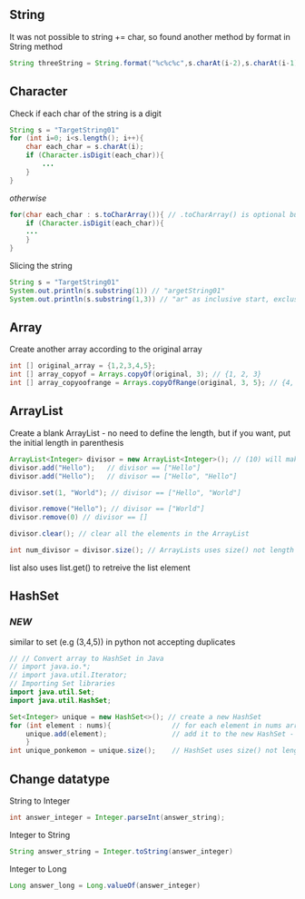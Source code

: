 ## String

It was not possible to string += char, so found another method by format in String method
```java
String threeString = String.format("%c%c%c",s.charAt(i-2),s.charAt(i-1),s.charAt(i)); // create string adding chars
```

## Character

Check if each char of the string is a digit
```java
String s = "TargetString01"
for (int i=0; i<s.length(); i++){
    char each_char = s.charAt(i);
    if (Character.isDigit(each_char)){
        ...
    }
}
```
*otherwise*
```java
for(char each_char : s.toCharArray()){ // .toCharArray() is optional but error might occur without
    if (Character.isDigit(each_char)){
    ...
    }
}
```

Slicing the string
```java
String s = "TargetString01"
System.out.println(s.substring(1)) // "argetString01"
System.out.println(s.substring(1,3)) // "ar" as inclusive start, exclusive end
```

## Array

Create another array according to the original array
```java
int [] original_array = {1,2,3,4,5};
int [] array_copyof = Arrays.copyOf(original, 3); // {1, 2, 3}
int [] array_copyoofrange = Arrays.copyOfRange(original, 3, 5}; // {4, 5} as again, inclusive start, exclusive end
```

## ArrayList

Create a blank ArrayList - no need to define the length, but if you want, put the initial length in parenthesis
```java
ArrayList<Integer> divisor = new ArrayList<Integer>(); // (10) will make 10 length arrayList
divisor.add("Hello");   // divisor == ["Hello"]
divisor.add("Hello");   // divisor == ["Hello", "Hello"]

divisor.set(1, "World"); // divisor == ["Hello", "World"]

divisor.remove("Hello"); // divisor == ["World"]
divisor.remove(0) // divisor == []

divisor.clear(); // clear all the elements in the ArrayList

int num_divisor = divisor.size(); // ArrayLists uses size() not length
```
list also uses list.get() to retreive the list element 

## HashSet 
### *NEW*

similar to set (e.g (3,4,5)) in python not accepting duplicates
```java
// // Convert array to HashSet in Java
// import java.io.*;
// import java.util.Iterator;
// Importing Set libraries
import java.util.Set;
import java.util.HashSet;

Set<Integer> unique = new HashSet<>(); // create a new HashSet
for (int element : nums){               // for each element in nums array
    unique.add(element);                // add it to the new HashSet - then only unique values remain in HashSet
    }
int unique_ponkemon = unique.size();    // HashSet uses size() not length
```


## Change datatype

String to Integer
```java
int answer_integer = Integer.parseInt(answer_string);
```
Integer to String
```java
String answer_string = Integer.toString(answer_integer)
```
Integer to Long
```java
Long answer_long = Long.valueOf(answer_integer)
```
